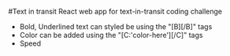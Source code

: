 #Text in transit
React web app for text-in-transit coding challenge

- Bold, Underlined text can styled be using the "[B][/B]" tags
- Color can be added using the "[C:'color-here'][/C]" tags
- Speed 


